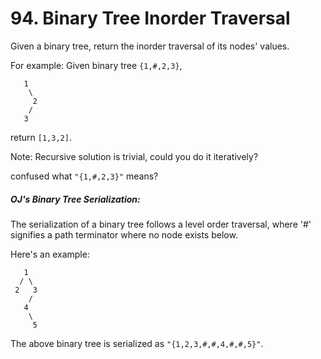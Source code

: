 # 94. Binary Tree Inorder Traversal
Given a binary tree, return the inorder traversal of its nodes' values.

For example:
Given binary tree `{1,#,2,3}`,
```
   1
    \
     2
    /
   3
```
return `[1,3,2]`.

Note: Recursive solution is trivial, could you do it iteratively?

confused what `"{1,#,2,3}"` means?


##### OJ's Binary Tree Serialization:
The serialization of a binary tree follows a level order traversal, where '#' signifies a path terminator where no node exists below.

Here's an example:
```
   1
  / \
 2   3
    /
   4
    \
     5
```
The above binary tree is serialized as `"{1,2,3,#,#,4,#,#,5}"`.